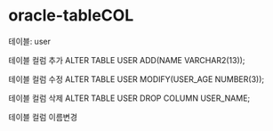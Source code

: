 # oracle-tableCOL

테이블: user

테이블 컬럼 추가 
ALTER TABLE USER ADD(NAME VARCHAR2(13)); 

테이블 컬럼 수정
ALTER TABLE USER MODIFY(USER_AGE NUMBER(3));

테이블 컬럼 삭제
ALTER TABLE USER DROP COLUMN USER_NAME;

테이블 컬럼 이름변경

